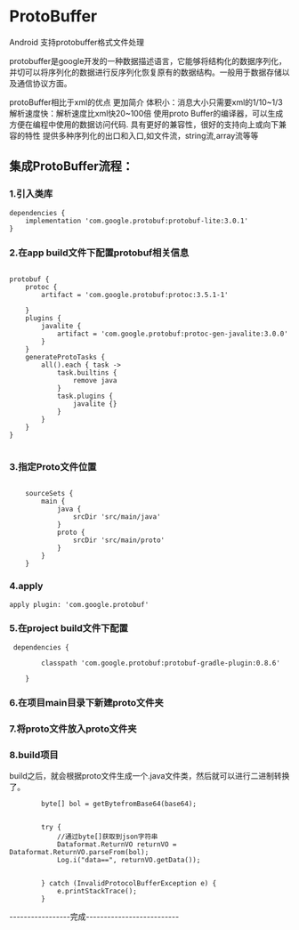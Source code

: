 # ProtoBuffer
Android 支持protobuffer格式文件处理 

protobuffer是google开发的一种数据描述语言，它能够将结构化的数据序列化，并切可以将序列化的数据进行反序列化恢复原有的数据结构。一般用于数据存储以及通信协议方面。

protoBuffer相比于xml的优点
更加简介
体积小：消息大小只需要xml的1/10~1/3
解析速度快：解析速度比xml快20~100倍
使用proto Buffer的编译器，可以生成方便在编程中使用的数据访问代码.
具有更好的兼容性，很好的支持向上或向下兼容的特性
提供多种序列化的出口和入口,如文件流，string流,array流等等


## 集成ProtoBuffer流程：

### 1.引入类库
```
dependencies {
    implementation 'com.google.protobuf:protobuf-lite:3.0.1'
}
```
### 2.在app build文件下配置protobuf相关信息
```

protobuf {
    protoc {
        artifact = 'com.google.protobuf:protoc:3.5.1-1'

    }
    plugins {
        javalite {
            artifact = 'com.google.protobuf:protoc-gen-javalite:3.0.0'
        }
    }
    generateProtoTasks {
        all().each { task ->
            task.builtins {
                remove java
            }
            task.plugins {
                javalite {}
            }
        }
    }
}


```
### 3.指定Proto文件位置
```

    sourceSets {
        main {
            java {
                srcDir 'src/main/java'
            }
            proto {
                srcDir 'src/main/proto'
            }
        }
    }

```
### 4.apply
```
apply plugin: 'com.google.protobuf'

```

### 5.在project build文件下配置
```
 dependencies {
     
        classpath 'com.google.protobuf:protobuf-gradle-plugin:0.8.6'
     
    }
```
### 6.在项目main目录下新建proto文件夹
### 7.将proto文件放入proto文件夹
### 8.build项目



build之后，就会根据proto文件生成一个.java文件类，然后就可以进行二进制转换了。

```
        byte[] bol = getBytefromBase64(base64);


        try {
            //通过byte[]获取到json字符串
            Dataformat.ReturnVO returnVO = Dataformat.ReturnVO.parseFrom(bol);
            Log.i("data==", returnVO.getData());


        } catch (InvalidProtocolBufferException e) {
            e.printStackTrace();
        }
```

-----------------完成--------------------------

